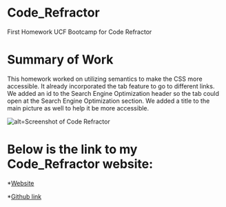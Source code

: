 # Code_Refractor
First Homework UCF Bootcamp for Code Refractor

# Summary of Work
This homework worked on utilizing semantics to make the CSS more accessible.  It already incorporated the tab feature to go to different links. We added an id to the Search Engine Optimization header so the tab could open at the Search Engine Optimization section.  We added a title to the main picture as well to help it be more accessible.  

![alt=Screenshot of Code Refractor](./assets/images/screencapture-canro2b-github-io-Code-Refractor-2022-03-24-20_14_03.png)

# Below is the link to my Code_Refractor website:

*[Website](https://canro2b.github.io/Code_Refractor/)

*[Github link](https://canro2b.github.io/Code_Refractor/)



